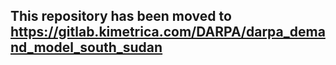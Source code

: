 ## This repository has been moved to https://gitlab.kimetrica.com/DARPA/darpa_demand_model_south_sudan
